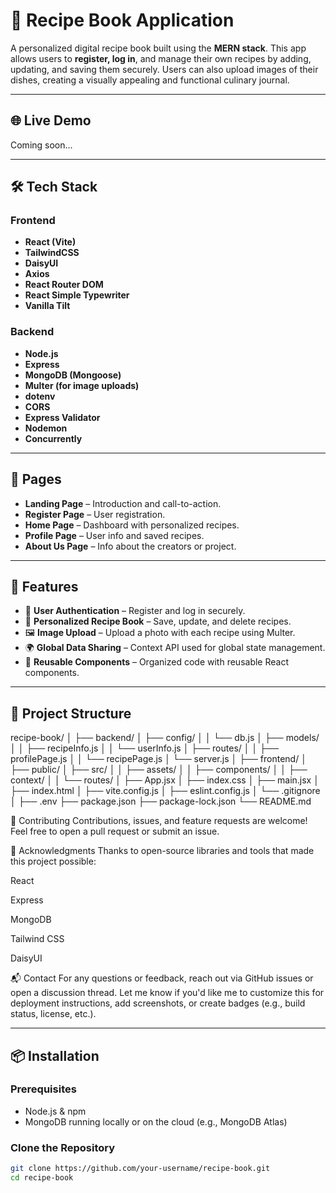 # 📖 Recipe Book Application

A personalized digital recipe book built using the **MERN stack**. This app allows users to **register, log in**, and manage their own recipes by adding, updating, and saving them securely. Users can also upload images of their dishes, creating a visually appealing and functional culinary journal.

---

## 🌐 Live Demo
Coming soon...

---

## 🛠️ Tech Stack

### Frontend
- **React (Vite)**
- **TailwindCSS**
- **DaisyUI**
- **Axios**
- **React Router DOM**
- **React Simple Typewriter**
- **Vanilla Tilt**

### Backend
- **Node.js**
- **Express**
- **MongoDB (Mongoose)**
- **Multer (for image uploads)**
- **dotenv**
- **CORS**
- **Express Validator**
- **Nodemon**
- **Concurrently**

---

## 📑 Pages

- **Landing Page** – Introduction and call-to-action.
- **Register Page** – User registration.
- **Home Page** – Dashboard with personalized recipes.
- **Profile Page** – User info and saved recipes.
- **About Us Page** – Info about the creators or project.

---

## 🔄 Features

- 🔐 **User Authentication** – Register and log in securely.
- 📖 **Personalized Recipe Book** – Save, update, and delete recipes.
- 🖼️ **Image Upload** – Upload a photo with each recipe using Multer.
- 🌍 **Global Data Sharing** – Context API used for global state management.
- 🧩 **Reusable Components** – Organized code with reusable React components.

---

## 📁 Project Structure

recipe-book/
│
├── backend/
│ ├── config/
│ │ └── db.js
│ ├── models/
│ │ ├── recipeInfo.js
│ │ └── userInfo.js
│ ├── routes/
│ │ ├── profilePage.js
│ │ └── recipePage.js
│ └── server.js
│
├── frontend/
│ ├── public/
│ ├── src/
│ │ ├── assets/
│ │ ├── components/
│ │ ├── context/
│ │ └── routes/
│ ├── App.jsx
│ ├── index.css
│ ├── main.jsx
│ ├── index.html
│ ├── vite.config.js
│ ├── eslint.config.js
│ └── .gitignore
│
├── .env
├── package.json
├── package-lock.json
└── README.md

🤝 Contributing
Contributions, issues, and feature requests are welcome!
Feel free to open a pull request or submit an issue.

🙌 Acknowledgments
Thanks to open-source libraries and tools that made this project possible:

React

Express

MongoDB

Tailwind CSS

DaisyUI

📬 Contact
For any questions or feedback, reach out via GitHub issues or open a discussion thread.
Let me know if you'd like me to customize this for deployment instructions, add screenshots, or create badges (e.g., build status, license, etc.).

---

## 📦 Installation

### Prerequisites

- Node.js & npm
- MongoDB running locally or on the cloud (e.g., MongoDB Atlas)

### Clone the Repository

```bash
git clone https://github.com/your-username/recipe-book.git
cd recipe-book


